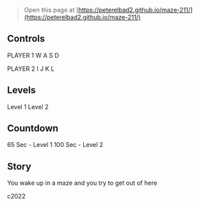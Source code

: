  

> Open this page at [https://peterelbad2.github.io/maze-211/](https://peterelbad2.github.io/maze-211/)

## Controls
PLAYER 1
W
A
S
D

PLAYER 2
I
J
K
L

## Levels
Level 1
Level 2

## Countdown
65 Sec - Level 1
100 Sec - Level 2

## Story
You wake up in a maze and you try to get out of here

c2022
